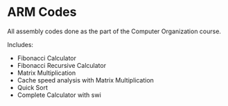 ARM Codes
=========

All assembly codes done as the part of the Computer Organization course.

Includes:
* Fibonacci Calculator
* Fibonacci Recursive Calculator
* Matrix Multiplication
* Cache speed analysis with Matrix Multiplication
* Quick Sort
* Complete Calculator with swi